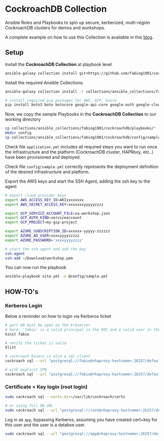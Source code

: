 # CockroachDB Collection

Ansible Roles and Playbooks to spin up secure, kerberized, multi-region CockroachDB clusters for demos and workshops.

A complete example on how to use this Collection is available in this [blog](https://dev.to/cockroachlabs/deploy-cockroachdb-on-the-public-cloud-using-ansible-1ek1).

## Setup

Install the **CockroachDB Collection** at playbook level

```bash
ansible-galaxy collection install git+https://github.com/fabiog1901/cockroachdb-collection.git -p collections/
```

Install the required Ansible Collections:

```bash
ansible-galaxy collection install -r collections/ansible_collections/fabiog1901/cockroachdb/requirements.yml 

# install required pip packages for AWS, GCP, Azure
pip install boto3 boto botocore google-api-core google-auth google-cloud-compute googleapis-common-protos azure-common azure-core azure-identity azure-mgmt-compute azure-mgmt-core azure-mgmt-network azure-mgmt-resource
```

Now, we copy the sample Playbooks in the **CockroachDB Collection** to our working directory

```bash
cp collections/ansible_collections/fabiog1901/cockroachdb/playbooks/* .  
mkdir config
cp collections/ansible_collections/fabiog1901/cockroachdb/config/sample.yml config     
```

Check file `application.yml` includes all required steps you want to run once the infrastructure and the platform (CockroachDB cluster, HAPRoxy, etc..) have been provisioned and deployed.

Check file `config/sample.yml` correctly represents the deployment definition of the desired infrastructure and platform.

Export the AWS keys and start the SSH Agent, adding the ssh key to the agent

```bash
# export cloud provider keys
export AWS_ACCESS_KEY_ID=AKIxxxxxxxx
export AWS_SECRET_ACCESS_KEY=xxxxxxxyyyyyzzzz

export GCP_SERVICE_ACCOUNT_FILE=sa-workshop.json
export GCP_AUTH_KIND=serviceaccount
export GCP_PROJECT=my-gcp-project

export AZURE_SUBSCRIPTION_ID=xxxxxx-yyyyy-zzzzzz
export AZURE_AD_USER=xxxxyyyyzzzzz
export AZURE_PASSWORD='xxxxyyyyzzzz'

# start the ssh-agent and add the key
ssh-agent
ssh-add ~/Download/workshop.pem
```

You can now run the playbook

```bash
ansible-playbook site.yml -e @config/sample.yml  
```

## HOW-TO's

### Kerberos Login

Below a reminder on how to login via Kerberos ticket

```bash
# port 88 must be open on the krbserver
# here, 'fabio' is a valid principal in the KDC and a valid user in the database
kinit fabio

# verify the ticket is valid
klist

# cockroach binary is also a sql client
cockroach sql --url "postgresql://fabio@<haproxy-hostname>:26257/defaultdb?sslmode=require"

# with explicit SPN
cockroach sql --url "postgresql://fabio@<haproxy-hostname>:26257/defaultdb?sslmode=require&krbsrvname=cockroach"
```

### Certificate + Key login (root login)

```bash
sudo cockroach sql --certs-dir=/var/lib/cockroach/certs

# or using full DB URL
sudo cockroach sql --url "postgresql://root@<haproxy-hostname>:26257/defaultdb?sslmode=require&sslrootcert=/var/lib/cockroach/certs/ca.crt&sslcert=/var/lib/cockroach/certs/client.root.crt&sslkey=/var/lib/cockroach/certs/client.root.key" 
```

Log in as `app`, bypassing Kerberos, assuming you have created cert+key for this user and the user is a databse user.

```bash
sudo cockroach sql --url "postgresql://app@<haproxy-hostname>:26257/defaultdb?sslmode=require&sslrootcert=ca.crt&sslcert=client.app.crt&sslkey=client.app.key" 
```
